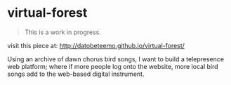#  virtual-forest

> This is a work in progress.

visit this piece at: http://datobeteemo.github.io/virtual-forest/

Using an archive of dawn chorus bird songs, I want to build a telepresence web platform; where if more people log onto the website, more local bird songs add to the web-based digital instrument. 
